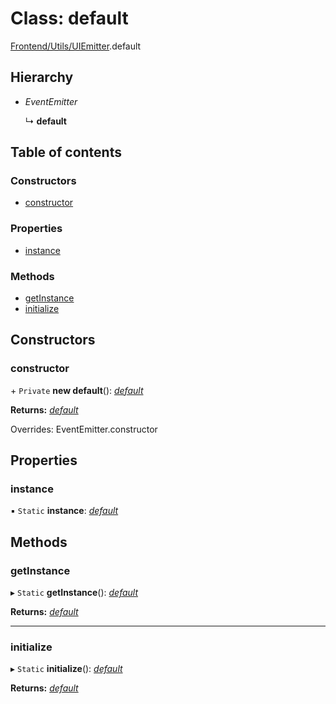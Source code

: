# Class: default

[Frontend/Utils/UIEmitter](../modules/frontend_utils_uiemitter.md).default

## Hierarchy

- _EventEmitter_

  ↳ **default**

## Table of contents

### Constructors

- [constructor](frontend_utils_uiemitter.default.md#constructor)

### Properties

- [instance](frontend_utils_uiemitter.default.md#instance)

### Methods

- [getInstance](frontend_utils_uiemitter.default.md#getinstance)
- [initialize](frontend_utils_uiemitter.default.md#initialize)

## Constructors

### constructor

\+ `Private` **new default**(): [_default_](frontend_utils_uiemitter.default.md)

**Returns:** [_default_](frontend_utils_uiemitter.default.md)

Overrides: EventEmitter.constructor

## Properties

### instance

▪ `Static` **instance**: [_default_](frontend_utils_uiemitter.default.md)

## Methods

### getInstance

▸ `Static` **getInstance**(): [_default_](frontend_utils_uiemitter.default.md)

**Returns:** [_default_](frontend_utils_uiemitter.default.md)

---

### initialize

▸ `Static` **initialize**(): [_default_](frontend_utils_uiemitter.default.md)

**Returns:** [_default_](frontend_utils_uiemitter.default.md)
